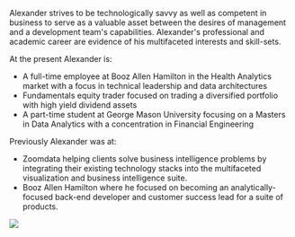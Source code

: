 Alexander strives to be technologically savvy as well as competent in business to serve as a valuable asset between the desires of management and a development team's capabilities. Alexander's professional and academic career are evidence of his multifaceted interests and skill-sets. 

At the present Alexander is:
* A full-time employee at Booz Allen Hamilton in the Health Analytics market with a focus in technical leadership and data architectures
* Fundamentals equity trader focused on trading a diversified portfolio with high yield dividend assets
* A part-time student at George Mason University focusing on a Masters in Data Analytics with a concentration in Financial Engineering

Previously Alexander was at: 
* Zoomdata helping clients solve business intelligence problems by integrating their existing technology stacks into the multifaceted visualization and business intelligence suite.
* Booz Allen Hamilton where he focused on becoming an analytically-focused back-end developer and customer success lead for a suite of products.

<img src="https://profile-counter.glitch.me/awhipp/count.svg" />
